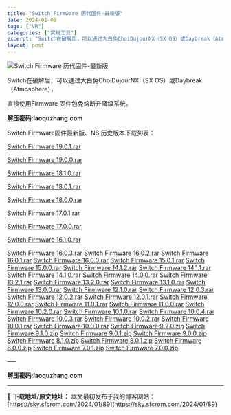 ```yaml
---
title: "Switch Firmware 历代固件-最新版"
date: 2024-01-08
tags: ["VR"]
categories: ["实用工具"]
excerpt: "Switch在破解后，可以通过大白兔ChoiDujourNX（SX OS）或Daybreak（Atmosphere）， 直接使用Firmware 固件包免熔断升降级系统。 解压密码:laoquzhang.com Switch Firmware固件最新版、NS 历史版本下载列表： Switch Fir&hellip;"
layout: post
---
```


<img src="https://sky.sfcrom.com/wp-content/uploads/2024/01/20240108_659bf10ce780f.jpg" alt="Switch Firmware 历代固件-最新版" />

Switch在破解后，可以通过大白兔ChoiDujourNX（SX OS）或Daybreak（Atmosphere），

直接使用Firmware 固件包免熔断升降级系统。

<strong>解压密码:laoquzhang.com</strong>

Switch Firmware固件最新版、NS 历史版本下载列表：

<a href="https://pan.baidu.com/s/1phDGvDoRdEgVS9zNYVQysw?pwd=gabx">Switch Firmware 19.0.1.rar</a>

<a href="https://pan.baidu.com/s/165_HLmIYsYfOy2vJsmQzLQ?pwd=8eex">Switch Firmware 19.0.0.rar</a>

<a href="https://pan.baidu.com/s/1RZk4WFssMUzJ5Z1n95JENA?pwd=w39e">Switch Firmware 18.1.0.rar</a>

<a href="https://pan.baidu.com/s/1q2d3USZiGwdsNi3BM4XWvA?pwd=kxbd">Switch Firmware 18.0.1.rar</a>

<a href="https://pan.baidu.com/s/1pJKyqFoj86WW_Ius3n95Bw?pwd=bf36">Switch Firmware 18.0.0.rar</a>

<a href="https://pan.baidu.com/s/1UlnbZu5pgcZ01rU9SenFmg?pwd=hd7k">Switch Firmware 17.0.1.rar</a>

<a href="https://pan.baidu.com/s/158J7tlyKMAd6CGtDCXXUFw?pwd=dai9">Switch Firmware 17.0.0.rar</a>

<a href="https://pan.baidu.com/s/19lt6LYRo2biLu1uBQZukkA?pwd=5xb1">Switch Firmware 16.1.0.rar</a>

<a href="https://pan.baidu.com/s/1qWMHwkrL71ree5yx-7LdVg?pwd=miwx">Switch Firmware 16.0.3.rar</a>
<a href="https://pan.baidu.com/s/1eGwpkp-ucnm41F7zA8UefQ?pwd=fvjv">Switch Firmware 16.0.2.rar</a>
<a href="https://pan.baidu.com/s/19b7WOImTB4Qr3SmF93-WNw?pwd=trkz">Switch Firmware 16.0.1.rar</a>
<a href="https://pan.baidu.com/s/15qy_aPQVMCRk8TvVRllEPw?pwd=ssq9">Switch Firmware 16.0.0.rar</a>
<a href="https://pan.baidu.com/s/1iY9ZUNN7FFE_e4iAG0zw3Q?pwd=9gc1">Switch Firmware 15.0.1.rar</a>
<a href="https://pan.baidu.com/s/19MlNtudTwXvElw_DuOBuvA?pwd=5j9k">Switch Firmware 15.0.0.rar</a>
<a href="https://pan.baidu.com/s/1EJV_3CDiVji6d-Z9TRf54g?pwd=hmcb">Switch Firmware 14.1.2.rar</a>
<a href="https://pan.baidu.com/s/1JnzAbvONggPOY3iHcb-PwQ?pwd=zjus">Switch Firmware 14.1.1.rar</a>
<a href="https://pan.baidu.com/s/1WbQcfgU4sjepqLlUiGQB1g?pwd=1m6h">Switch Firmware 14.1.0.rar</a>
<a href="https://pan.baidu.com/s/1ucfMq4bOv0XFo6b5EbTMzg?pwd=ihsa">Switch Firmware 14.0.0.rar</a>
<a href="https://pan.baidu.com/s/1-pfSvDcGyhDb21y-TE6JYA?pwd=5xuf">Switch Firmware 13.2.1.rar</a>
<a href="https://pan.baidu.com/s/1gsC0Sx5CzO6EaoqXnVE7xQ?pwd=c5d7">Switch Firmware 13.2.0.rar</a>
<a href="https://pan.baidu.com/s/1t3NDRRuaOQNr7miCUu9IxQ?pwd=9vx9">Switch Firmware 13.1.0.rar</a>
<a href="https://pan.baidu.com/s/11_Lg_ILC7pGcfMwXCJM06g?pwd=van6">Switch Firmware 13.0.0.rar</a>
<a href="https://pan.baidu.com/s/1rFwqast6HG-0xw-jkomtxQ?pwd=gmtq">Switch Firmware 12.1.0.rar</a>
<a href="https://pan.baidu.com/s/1ERYfLM4Rb6SBCCJUNQwoSA?pwd=cd9k">Switch Firmware 12.0.3.rar</a>
<a href="https://pan.baidu.com/s/1zUFgVJppfNnJDhtIOSnq5Q?pwd=f8ds">Switch Firmware 12.0.2.rar</a>
<a href="https://pan.baidu.com/s/1uGkLTKGWI1LGDDL4-zYsjg?pwd=a8de">Switch Firmware 12.0.1.rar</a>
<a href="https://pan.baidu.com/s/1n1jJRZsvQvbrh0jLojgxBA?pwd=jcpv">Switch Firmware 12.0.0.rar</a>
<a href="https://pan.baidu.com/s/16Vy5kL_C6srar2MMre1JZg?pwd=f9df">Switch Firmware 11.0.1.rar</a>
<a href="https://pan.baidu.com/s/11mzVyDQgMw9tKoCE5UhYIg?pwd=xfpk">Switch Firmware 11.0.0.rar</a>
<a href="https://pan.baidu.com/s/1XrBTuf1VGffIfCPZcfLmVg?pwd=3r7a">Switch Firmware 10.2.0.rar</a>
<a href="https://pan.baidu.com/s/1DqK7TI0GP4l7mootEPEBVw?pwd=p2a9">Switch Firmware 10.1.0.rar</a>
<a href="https://pan.baidu.com/s/16EnJpuprMpERkuO3R_E2WA?pwd=c7gy">Switch Firmware 10.0.4.rar</a>
<a href="https://pan.baidu.com/s/1ZhMq15crx5W31RQQxeDy9A?pwd=tsi7">Switch Firmware 10.0.3.rar</a>
<a href="https://pan.baidu.com/s/1SiO4ijPPYLiiDNAERpsP5g?pwd=b987">Switch Firmware 10.0.2.rar</a>
<a href="https://pan.baidu.com/s/1Sh2RY2jNJNjZE6IahV8j_w?pwd=xhij">Switch Firmware 10.0.1.rar</a>
<a href="https://pan.baidu.com/s/1dXEdj8NIYG3Db2ADQZJsbQ?pwd=6sst">Switch Firmware 10.0.0.rar</a>
<a href="https://pan.baidu.com/s/1SwanKzifzB0vVHUoLO7kNQ?pwd=u9q8">Switch Firmware 9.2.0.zip</a>
<a href="https://pan.baidu.com/s/1mcXf4VUCBjhUHg1q2SwsuQ?pwd=ehu5">Switch Firmware 9.1.0.zip</a>
<a href="https://pan.baidu.com/s/1RbLjkAa8r7b_QuOV6a6eNw?pwd=65vf">Switch Firmware 9.0.1.zip</a>
<a href="https://pan.baidu.com/s/1E-ptfnGfRV_3efv7rnOYsg?pwd=e4s5">Switch Firmware 9.0.0.zip</a>
<a href="https://pan.baidu.com/s/1Dm0zpQRqhZSqyK_rNMY64g?pwd=ji2g">Switch Firmware 8.1.0.zip</a>
<a href="https://pan.baidu.com/s/1jQuZyV-SoKbXEDAuJxW_ig?pwd=j947">Switch Firmware 8.0.1.zip</a>
<a href="https://pan.baidu.com/s/1hhIYdZCLO-0vxOO4jIrQdw?pwd=tg7d">Switch Firmware 8.0.0.zip</a>
<a href="https://pan.baidu.com/s/1NkcOyIb39eyDXi-ShySX-w?pwd=kbvn">Switch Firmware 7.0.1.zip</a>
<a href="https://pan.baidu.com/s/1dDjRwm7IsaPUqUxOdCVEkg?pwd=1c93">Switch Firmware 7.0.0.zip</a>

—–

<strong>解压密码:laoquzhang.com</strong>

---
📖 **下载地址/原文地址：** 本文最初发布于我的博客网站：[https://sky.sfcrom.com/2024/01/89](https://sky.sfcrom.com/2024/01/89)
